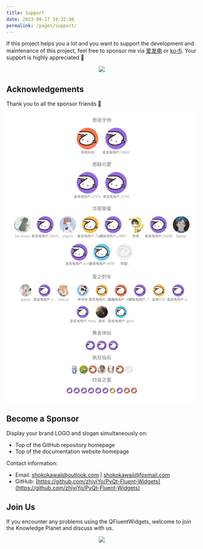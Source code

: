 ```yaml
---
title: Support
date: 2023-08-17 19:32:58
permalink: /pages/support/
---
```


If this project helps you a lot and you want to support the development and maintenance of this project, feel free to sponsor me via [爱发电](https://afdian.net/a/zhiyiYo) or [ko-fi](https://ko-fi.com/zhiyiYo). Your support is highly appreciated 🥰

<p align="center">
  <img src='https://cdn.staticaly.com/gh/qfluentwidgets/picx-images-hosting@master/20230824/aifadian.66t6u1ayl7k0.webp' style="height: 460px"/>
</p>


## Acknowledgements
Thank you to all the sponsor friends 💖

<p align="center">
  <img src='https://raw.githubusercontent.com/zhiyiYo/Sponsors/main/sponsors.svg'/>
</p>

## Become a Sponsor

Display your brand LOGO and slogan simultaneously on:

- Top of the GitHub repository homepage
- Top of the documentation website homepage

Contact information:

- Email: [shokokawaii@outlook.com](mailto:shokokawaii@outlook.com) | [shokokawaii@foxmail.com](mailto:shokokawaii@foxmail.com)
- GitHub: [https://github.com/zhiyiYo/PyQt-Fluent-Widgets](https://github.com/zhiyiYo/PyQt-Fluent-Widgets)


## Join Us
If you encounter any problems using the QFluentWidgets, welcome to join the Knowledge Planet and discuss with us.

<p align="center">
  <img src='https://cdn.staticaly.com/gh/qfluentwidgets/picx-images-hosting@master/20230907/planet.1p6r6dguvz34.webp' style="height: 80%"/>
</p>